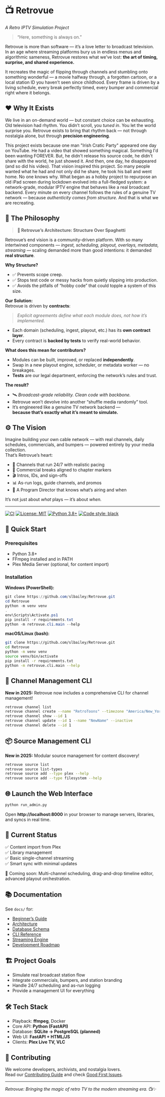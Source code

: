 # 📺 Retrovue

_A Retro IPTV Simulation Project_

> “Here, something is always on.”

Retrovue is more than software — it’s a love letter to broadcast television.  
In an age where streaming platforms bury us in endless menus and algorithmic sameness, Retrovue restores what we’ve lost: **the art of timing, surprise, and shared experience.**

It recreates the magic of flipping through channels and stumbling onto something wonderful — a movie halfway through, a forgotten cartoon, or a local station ID you haven’t seen since childhood. Every frame is driven by a living schedule, every break perfectly timed, every bumper and commercial right where it belongs.

## ❤️ Why It Exists

We live in an on-demand world — but constant choice can be exhausting.  
Old television had rhythm. You didn’t scroll, you _tuned in_. You let the world surprise you. Retrovue exists to bring that rhythm back — not through nostalgia alone, but through **precision engineering**.

This project exists because one man "Irish Cratic Party" appeared one day on YouTube. He had a video that showed something magical. Something I'd been wanting FOREVER. But, he didn't release his source code, he didn't share with the world, he just showed it. And then, one day, he disappeared (and so did his video). That vision inspired this project. So many people wanted what he had and not only did he share, he took his ball and went home. No one knows why. What began as a hobby project to repurpose an old iPad screen during lockdown evolved into a full-fledged system: a network-grade, modular IPTV engine that behaves like a real broadcast backend. Every minute on every channel follows the rules of a genuine TV network — because _authenticity comes from structure._ And that is what we are recreating.

## 🧠 The Philosophy

> **🧩 Retrovue’s Architecture: Structure Over Spaghetti**

Retrovue’s end vision is a community-driven platform. With so many intertwined components — _ingest, scheduling, playout, overlays, metadata, streaming_ — scaling demanded more than good intentions: it demanded **real structure**.

**Why Structure?**

- ✅ Prevents scope creep.
- ✅ Stops test code or messy hacks from quietly slipping into production.
- ✅ Avoids the pitfalls of “hobby code” that could topple a system of this size.

**Our Solution:**  
Retrovue is driven by **contracts**:

> _Explicit agreements define what each module does, not how it’s implemented._

- Each domain (scheduling, ingest, playout, etc.) has its **own contract layer**.
- Every contract is **backed by tests** to verify real-world behavior.

**What does this mean for contributors?**

- Modules can be built, improved, or replaced **independently**.
- Swap in a new playout engine, scheduler, or metadata worker — no breakages.
- **Tests** are our legal department, enforcing the network’s rules and trust.

**The result?**

- 🛰️ _Broadcast-grade reliability. Clean code with backbone._
- Retrovue won’t devolve into another “shuffle media randomly” tool.
- It’s engineered like a genuine TV network backend —  
  **because that’s exactly what it’s meant to simulate.**

## ⚙️ The Vision

Imagine building your own cable network — with real channels, daily schedules, commercials, and bumpers — powered entirely by your media collection.  
That’s Retrovue’s heart:

- 📡 Channels that run 24/7 with realistic pacing
- 🧩 Commercial breaks aligned to chapter markers
- 🎬 Intros, IDs, and sign-offs
- 📊 As-run logs, guide channels, and promos
- 🧠 A Program Director that knows what’s airing and when

It’s not just about _what_ plays — it’s about _when._

---

[![CI](https://github.com/slbailey/Retrovue/actions/workflows/ci.yml/badge.svg)](https://github.com/slbailey/Retrovue/actions/workflows/ci.yml)
[![License: MIT](https://img.shields.io/badge/License-MIT-yellow.svg)](https://opensource.org/licenses/MIT)
[![Python 3.8+](https://img.shields.io/badge/python-3.8+-blue.svg)](https://www.python.org/downloads/)
[![Code style: black](https://img.shields.io/badge/code%20style-black-000000.svg)](https://github.com/psf/black)

## 🚀 Quick Start

### Prerequisites

- Python 3.8+
- FFmpeg installed and in PATH
- Plex Media Server (optional, for content import)

### Installation

**Windows (PowerShell):**

```powershell
git clone https://github.com/slbailey/Retrovue.git
cd Retrovue
python -m venv venv
.
env\Scripts\Activate.ps1
pip install -r requirements.txt
python -m retrovue.cli.main --help
```

**macOS/Linux (bash):**

```bash
git clone https://github.com/slbailey/Retrovue.git
cd Retrovue
python -m venv venv
source venv/bin/activate
pip install -r requirements.txt
python -m retrovue.cli.main --help
```

## 🧭 Channel Management CLI

**New in 2025:** Retrovue now includes a comprehensive CLI for channel management!

```bash
retrovue channel list
retrovue channel create --name "RetroToons" --timezone "America/New_York"   --grid-size-minutes 30 --grid-offset-minutes 0 --rollover-minutes 360 --active
retrovue channel show --id 1
retrovue channel update --id 1 --name "NewName" --inactive
retrovue channel delete --id 1
```

## 📦 Source Management CLI

**New in 2025:** Modular source management for content discovery!

```bash
retrovue source list
retrovue source list-types
retrovue source add --type plex --help
retrovue source add --type filesystem --help
```

## 🌐 Launch the Web Interface

```bash
python run_admin.py
```

Open **http://localhost:8000** in your browser to manage servers, libraries, and syncs in real time.

## 🎯 Current Status

✅ Content import from Plex  
✅ Library management  
✅ Basic single-channel streaming  
✅ Smart sync with minimal updates

🔄 Coming soon: Multi-channel scheduling, drag-and-drop timeline editor, advanced playout orchestration.

## 📚 Documentation

See `docs/` for:

- [Beginner’s Guide](docs/README.md)
- [Architecture](docs/ARCHITECTURE.md)
- [Database Schema](docs/DB_SCHEMA.md)
- [CLI Reference](docs/CLI.md)
- [Streaming Engine](docs/streaming-engine.md)
- [Development Roadmap](docs/development-roadmap.md)

## 🏗️ Project Goals

- Simulate real broadcast station flow
- Integrate commercials, bumpers, and station branding
- Handle 24/7 scheduling and as-run logging
- Provide a management UI for everything

## 🛠️ Tech Stack

- Playback: **ffmpeg**, Docker
- Core API: **Python (FastAPI)**
- Database: **SQLite → PostgreSQL (planned)**
- Web UI: **FastAPI + HTML/JS**
- Clients: **Plex Live TV, VLC**

## 🤝 Contributing

We welcome developers, archivists, and nostalgia lovers.  
Read our [Contributing Guide](CONTRIBUTING.md) and check [Good First Issues](https://github.com/slbailey/Retrovue/issues?q=is%3Aissue+is%3Aopen+label%3A%22good+first+issue%22).

---

_Retrovue: Bringing the magic of retro TV to the modern streaming era._ 📺✨

